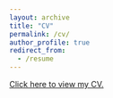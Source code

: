 ```yaml
---
layout: archive
title: "CV"
permalink: /cv/
author_profile: true
redirect_from:
  - /resume
---
```

[Click here to view my CV.](../assets/Hamed_CV.pdf)
